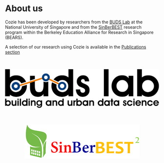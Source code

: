 # About us

Cozie has been developed by researchers from the [BUDS Lab](https://budslab.org/) at the National University of Singapore and from the [SinBerBEST](https://sinberbest.berkeley.edu/) research program within the Berkeley Education Alliance for Research in Singapore (BEARS). 

A selection of our research using Cozie is available in the [Publications section](/docs/research/publications-cozie)

<p align="center">
    <br/>
    <br/>
    <a href="https://www.budslab.org">
        <img src="/img/logo_budslab.png" alt="Logo BUDS Lab" style={{width:40+'%'}}/> 
    </a>
    <br/>
    <br/>
    <br/>
    <br/>
    <a href="https://sinberbest.berkeley.edu/">
        <img src="/img/logo_sinberbest.png" alt="Logo SinBerBEST" style={{width:40+'%'}}/> 
    </a>
</p>
